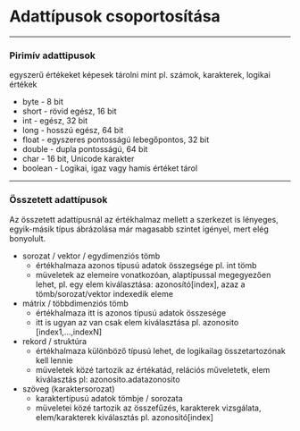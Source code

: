 # Adattípusok csoportosítása
---

### Pirimív adattipusok 
egyszerű értékeket képesek tárolni mint pl. számok, karakterek, logikai értékek
- byte - 8 bit 
- short - rövid egész, 16 bit
- int - egész, 32 bit 
- long - hosszú egész, 64 bit
- float - egyszeres pontosságú lebegőpontos, 32 bit
- double - dupla pontosságú, 64 bit
- char - 16 bit, Unicode karakter
- boolean - Logikai, igaz vagy hamis értéket tárol

---

### Összetett adattípusok
Az összetett adattípusnál az értékhalmaz mellett a szerkezet is lényeges, egyik-másik típus ábrázolása már magasabb szintet igényel, mert elég bonyolult.
- sorozat / vektor / egydimenziós tömb
	- értékhalmaza azonos típusú adatok összegsége pl. int tömb
	- müveletek az elemeire vonatkozóan, alaptípussal megegyezően lehet, pl. egy elem kiválasztása: azonosító[index], azaz a tömb/sorozat/vektor indexedik eleme
-  mátrix / többdimenziós tömb
	- értékhalmaza itt is azonos típusú adatok összesége
	- itt is ugyan az van csak elem kiválasztása pl. azonosito [index1,...,indexN]
- rekord / struktúra
	- értékhalmaza különböző típusú lehet, de logikailag összetartozónak kell lennie
	- müveletek közé tartozik az értékatád, relációs műveletetk, elem kiválasztás pl: azonosito.adatazonosito
- szöveg (karaktersorozat)
	- karaktertípusú adatok tömbje / sorozata
	- müveletei közé tartozik az összefűzés, karakterek vizsgálata, elem/karakterek kiválasztás pl. azonositó[index] 
